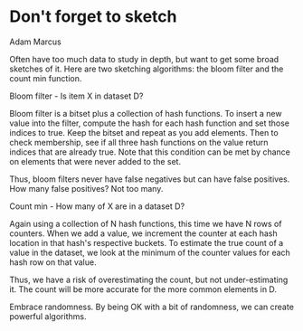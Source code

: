 # Don't forget to sketch

Adam Marcus

Often have too much data to study in depth, but want to get some broad sketches of it. Here are two sketching algorithms: the bloom filter and the count min function.

Bloom filter - Is item X in dataset D?

Bloom filter is a bitset plus a collection of hash functions. To insert a new value into the filter, compute the hash for each hash function and set those indices to true. Keep the bitset and repeat as you add elements. Then to check membership, see if all three hash functions on the value return indices that are already true. Note that this condition can be met by chance on elements that were never added to the set.

Thus, bloom filters never have false negatives but can have false positives. How many false positives? Not too many.

Count min - How many of X are in a dataset D?

Again using a collection of N hash functions, this time we have N rows of counters. When we add a value, we increment the counter at each hash location in that hash's respective buckets. To estimate the true count of a value in the dataset, we look at the minimum of the counter values for each hash row on that value.

Thus, we have a risk of overestimating the count, but not under-estimating it. The count will be more accurate for the more common elements in D.

Embrace randomness. By being OK with a bit of randomness, we can create powerful algorithms.
